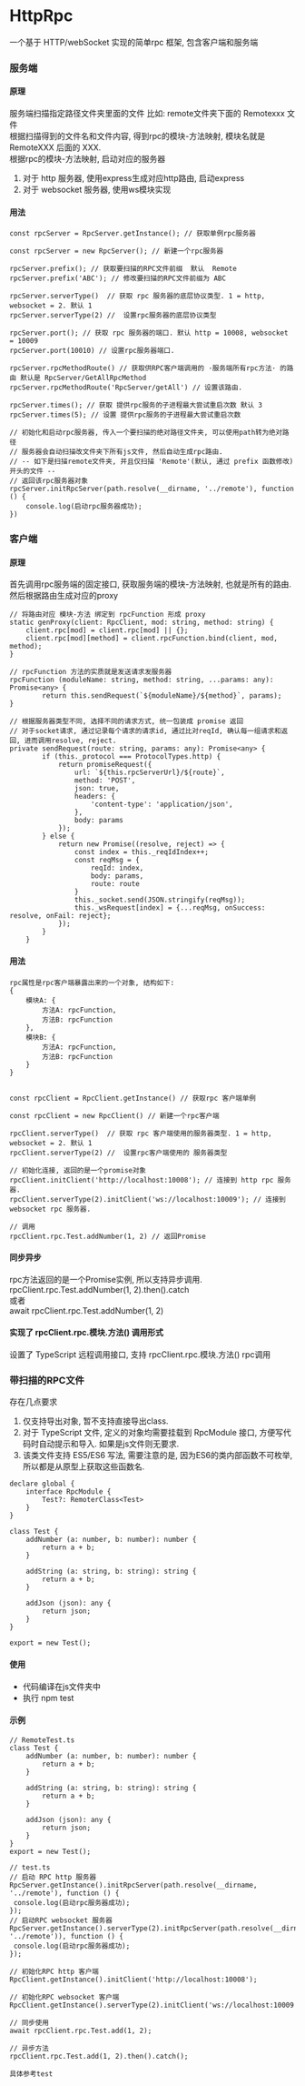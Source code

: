 # HttpRpc
一个基于 HTTP/webSocket 实现的简单rpc 框架, 包含客户端和服务端
### 服务端
#### 原理     
服务端扫描指定路径文件夹里面的文件  比如: remote文件夹下面的 Remotexxx 文件  
根据扫描得到的文件名和文件内容, 得到rpc的模块-方法映射, 模块名就是 RemoteXXX 后面的 XXX.  
根据rpc的模块-方法映射, 启动对应的服务器
1. 对于 http 服务器, 使用express生成对应http路由, 启动express
2. 对于 websocket 服务器, 使用ws模块实现

#### 用法
```
const rpcServer = RpcServer.getInstance(); // 获取单例rpc服务器

const rpcServer = new RpcServer(); // 新建一个rpc服务器

rpcServer.prefix(); // 获取要扫描的RPC文件前缀  默认  Remote
rpcServer.prefix('ABC'); // 修改要扫描的RPC文件前缀为 ABC

rpcServer.serverType()  // 获取 rpc 服务器的底层协议类型. 1 = http, websocket = 2. 默认 1
rpcServer.serverType(2) //  设置rpc服务器的底层协议类型 

rpcServer.port(); // 获取 rpc 服务器的端口. 默认 http = 10008, websocket = 10009
rpcServer.port(10010) // 设置rpc服务器端口. 

rpcServer.rpcMethodRoute() // 获取供RPC客户端调用的 ·服务端所有rpc方法· 的路由 默认是 RpcServer/GetAllRpcMethod
rpcServer.rpcMethodRoute('RpcServer/getAll') // 设置该路由. 

rpcServer.times(); // 获取 提供rpc服务的子进程最大尝试重启次数 默认 3 
rpcServer.times(5); // 设置 提供rpc服务的子进程最大尝试重启次数

// 初始化和启动rpc服务器, 传入一个要扫描的绝对路径文件夹, 可以使用path转为绝对路径
// 服务器会自动扫描改文件夹下所有js文件, 然后自动生成rpc路由.
// -- 如下是扫描remote文件夹, 并且仅扫描 'Remote'(默认, 通过 prefix 函数修改) 开头的文件 -- 
// 返回该rpc服务器对象
rpcServer.initRpcServer(path.resolve(__dirname, '../remote'), function () {
    console.log(启动rpc服务器成功);
}) 

```


### 客户端
#### 原理
首先调用rpc服务端的固定接口, 获取服务端的模块-方法映射, 也就是所有的路由. 然后根据路由生成对应的proxy
```
// 将路由对应 模块-方法 绑定到 rpcFunction 形成 proxy
static genProxy(client: RpcClient, mod: string, method: string) {
    client.rpc[mod] = client.rpc[mod] || {};
    client.rpc[mod][method] = client.rpcFunction.bind(client, mod, method); 
}

// rpcFunction 方法的实质就是发送请求发服务器
rpcFunction (moduleName: string, method: string, ...params: any): Promise<any> {
        return this.sendRequest(`${moduleName}/${method}`, params);
}

// 根据服务器类型不同, 选择不同的请求方式, 统一包装成 promise 返回
// 对于socket请求, 通过记录每个请求的请求id, 通过比对reqId, 确认每一组请求和返回, 进而调用resolve, reject.
private sendRequest(route: string, params: any): Promise<any> {
        if (this._protocol === ProtocolTypes.http) {
            return promiseRequest({
                url: `${this.rpcServerUrl}/${route}`,
                method: 'POST',
                json: true,
                headers: {
                    'content-type': 'application/json',
                },
                body: params
            });
        } else {
            return new Promise((resolve, reject) => {
                const index = this._reqIdIndex++;
                const reqMsg = {
                    reqId: index,
                    body: params,
                    route: route
                }
                this._socket.send(JSON.stringify(reqMsg));
                this._wsRequest[index] = {...reqMsg, onSuccess: resolve, onFail: reject};
            });
        }
    }
```
#### 用法
```
rpc属性是rpc客户端暴露出来的一个对象, 结构如下:  
{
    模块A: {
        方法A: rpcFunction,
        方法B: rpcFunction
    },
    模块B: {
        方法A: rpcFunction,
        方法B: rpcFunction
    }
}


const rpcClient = RpcClient.getInstance() // 获取rpc 客户端单例

const rpcClient = new RpcClient() // 新建一个rpc客户端

rpcClient.serverType()  // 获取 rpc 客户端使用的服务器类型. 1 = http, websocket = 2. 默认 1
rpcClient.serverType(2) //  设置rpc客户端使用的 服务器类型 

// 初始化连接, 返回的是一个promise对象
rpcClient.initClient('http://localhost:10008'); // 连接到 http rpc 服务器.
rpcClient.serverType(2).initClient('ws://localhost:10009'); // 连接到 websocket rpc 服务器.

// 调用
rpcClient.rpc.Test.addNumber(1, 2) // 返回Promise

```

#### 同步异步
rpc方法返回的是一个Promise实例, 所以支持异步调用.  
rpcClient.rpc.Test.addNumber(1, 2).then().catch  
或者  
await rpcClient.rpc.Test.addNumber(1, 2)  

#### 实现了 rpcClient.rpc.模块.方法() 调用形式
设置了 TypeScript 远程调用接口, 支持 rpcClient.rpc.模块.方法() rpc调用

### 带扫描的RPC文件
存在几点要求
1. 仅支持导出对象, 暂不支持直接导出class. 
2. 对于 TypeScript 文件, 定义的对象均需要挂载到 RpcModule 接口, 方便写代码时自动提示和导入. 如果是js文件则无要求.
3. 该类文件支持 ES5/ES6 写法, 需要注意的是, 因为ES6的类内部函数不可枚举, 所以都是从原型上获取这些函数名.
```
declare global {
    interface RpcModule {
        Test?: RemoterClass<Test>
    }
}

class Test {
    addNumber (a: number, b: number): number {
        return a + b;
    }

    addString (a: string, b: string): string {
        return a + b;
    }

    addJson (json): any {
        return json;
    }
}

export = new Test();
```

#### 使用
* 代码编译在js文件夹中 
* 执行 npm test

#### 示例
````
// RemoteTest.ts
class Test {
    addNumber (a: number, b: number): number {
        return a + b;
    }

    addString (a: string, b: string): string {
        return a + b;
    }

    addJson (json): any {
        return json;
    }
}
export = new Test();

// test.ts
// 启动 RPC http 服务器
RpcServer.getInstance().initRpcServer(path.resolve(__dirname, '../remote'), function () {
 console.log(启动rpc服务器成功);
});
// 启动RPC websocket 服务器
RpcServer.getInstance().serverType(2).initRpcServer(path.resolve(__dirname, '../remote')), function () {
 console.log(启动rpc服务器成功);
});

// 初始化RPC http 客户端
RpcClient.getInstance().initClient('http://localhost:10008');

// 初始化RPC websocket 客户端
RpcClient.getInstance().serverType(2).initClient('ws://localhost:10009');

// 同步使用
await rpcClient.rpc.Test.add(1, 2);

// 异步方法
rpcClient.rpc.Test.add(1, 2).then().catch();

具体参考test
````


